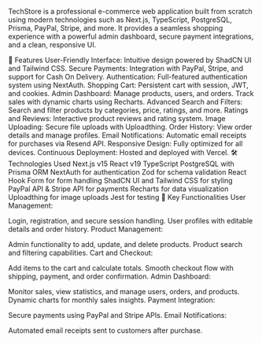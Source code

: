 TechStore is a professional e-commerce web application built from scratch using modern technologies such as Next.js, TypeScript, PostgreSQL, Prisma, PayPal, Stripe, and more. It provides a seamless shopping experience with a powerful admin dashboard, secure payment integrations, and a clean, responsive UI.

🚀 Features
User-Friendly Interface: Intuitive design powered by ShadCN UI and Tailwind CSS.
Secure Payments: Integration with PayPal, Stripe, and support for Cash On Delivery.
Authentication: Full-featured authentication system using NextAuth.
Shopping Cart: Persistent cart with session, JWT, and cookies.
Admin Dashboard:
Manage products, users, and orders.
Track sales with dynamic charts using Recharts.
Advanced Search and Filters: Search and filter products by categories, price, ratings, and more.
Ratings and Reviews: Interactive product reviews and rating system.
Image Uploading: Secure file uploads with Uploadthing.
Order History: View order details and manage profiles.
Email Notifications: Automatic email receipts for purchases via Resend API.
Responsive Design: Fully optimized for all devices.
Continuous Deployment: Hosted and deployed with Vercel.
🛠️ Technologies Used
Next.js v15
React v19
TypeScript
PostgreSQL with Prisma ORM
NextAuth for authentication
Zod for schema validation
React Hook Form for form handling
ShadCN UI and Tailwind CSS for styling
PayPal API & Stripe API for payments
Recharts for data visualization
Uploadthing for image uploads
Jest for testing
🌟 Key Functionalities
User Management:

Login, registration, and secure session handling.
User profiles with editable details and order history.
Product Management:

Admin functionality to add, update, and delete products.
Product search and filtering capabilities.
Cart and Checkout:

Add items to the cart and calculate totals.
Smooth checkout flow with shipping, payment, and order confirmation.
Admin Dashboard:

Monitor sales, view statistics, and manage users, orders, and products.
Dynamic charts for monthly sales insights.
Payment Integration:

Secure payments using PayPal and Stripe APIs.
Email Notifications:

Automated email receipts sent to customers after purchase.
